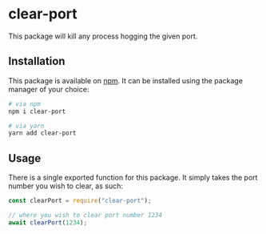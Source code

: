 # clear-port

This package will kill any process hogging the given port.

## Installation

This package is available on [npm](https://www.npmjs.com/package/clear-port). It
can be installed using the package manager of your choice:

```bash
# via npm
npm i clear-port

# via yarn
yarn add clear-port
```

## Usage

There is a single exported function for this package. It simply takes the port
number you wish to clear, as such:

```js
const clearPort = require("clear-port");

// where you wish to clear port number 1234
await clearPort(1234);
```
